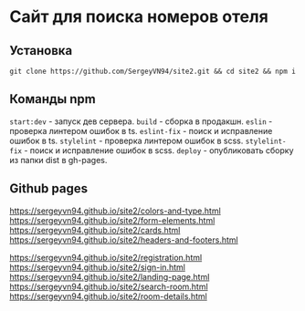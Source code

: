 # Сайт для поиска номеров отеля

## Установка
`git clone https://github.com/SergeyVN94/site2.git && cd site2 && npm i`

## Команды npm
`start:dev` - запуск дев сервера.
`build` - сборка в продакшн.
`eslin` - проверка линтером ошибок в ts.
`eslint-fix` - поиск и исправление ошибок в ts.
`stylelint` - проверка линтером ошибок в scss.
`stylelint-fix` - поиск и исправление ошибок в scss.
`deploy` - опубликовать сборку из папки dist в gh-pages.

## Github pages
https://sergeyvn94.github.io/site2/colors-and-type.html  
https://sergeyvn94.github.io/site2/form-elements.html  
https://sergeyvn94.github.io/site2/cards.html  
https://sergeyvn94.github.io/site2/headers-and-footers.html  

https://sergeyvn94.github.io/site2/registration.html  
https://sergeyvn94.github.io/site2/sign-in.html  
https://sergeyvn94.github.io/site2/landing-page.html  
https://sergeyvn94.github.io/site2/search-room.html  
https://sergeyvn94.github.io/site2/room-details.html  
